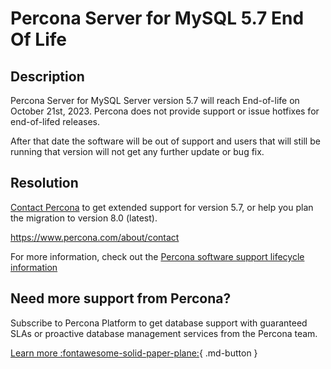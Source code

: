 # Percona Server for MySQL 5.7 End Of Life
## Description
Percona Server for MySQL Server version 5.7 will reach End-of-life on October 21st, 2023.
Percona does not provide support or issue hotfixes for end-of-lifed releases.

After that date the software will be out of support and users that will still be running that version will not
get any further update or bug fix.

## Resolution
[Contact Percona](https://www.percona.com/about/contact) to get extended support for version 5.7, or help you plan the migration to version 8.0 (latest).  

https://www.percona.com/about/contact

For more information, check out the [Percona software support lifecycle information](https://www.percona.com/services/policies/percona-software-support-lifecycle)

## Need more support from Percona?
Subscribe to Percona Platform to get database support with guaranteed SLAs or proactive database management services from the Percona team.

[Learn more :fontawesome-solid-paper-plane:](https://per.co.na/subscribe){ .md-button }

